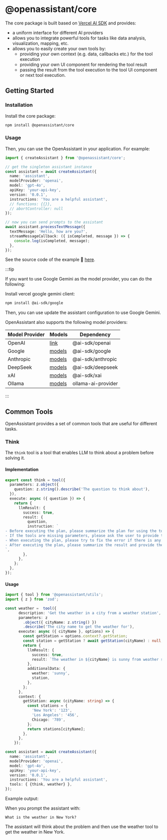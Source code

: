 # @openassistant/core

The core package is built based on [Vercel AI SDK](https://sdk.vercel.ai/docs) and provides:

- a uniform interface for different AI providers
- allows you to integrate powerful tools for tasks like data analysis, visualization, mapping, etc.
- allows you to easily create your own tools by:
  - providing your own context (e.g. data, callbacks etc.) for the tool execution
  - providing your own UI component for rendering the tool result
  - passing the result from the tool execution to the tool UI component or next tool execution.

## Getting Started

### Installation

Install the core package:

```bash
npm install @openassistant/core
```

### Usage

Then, you can use the OpenAssistant in your application. For example:

```ts
import { createAssistant } from '@openassistant/core';

// get the singleton assistant instance
const assistant = await createAssistant({
  name: 'assistant',
  modelProvider: 'openai',
  model: 'gpt-4o',
  apiKey: 'your-api-key',
  version: '0.0.1',
  instructions: 'You are a helpful assistant',
  // functions: {{}},
  // abortController: null
});

// now you can send prompts to the assistant
await assistant.processTextMessage({
  textMessage: 'Hello, how are you?',
  streamMessageCallback: ({ isCompleted, message }) => {
    console.log(isCompleted, message);
  },
});
```

See the source code of the example 🔗 [here](https://github.com/GeoDaCenter/openassistant/tree/main/examples/cli_example).

:::tip

If you want to use Google Gemini as the model provider, you can do the following:

Install vercel google gemini client:

```bash
npm install @ai-sdk/google
```

Then, you can use update the assistant configuration to use Google Gemini.

OpenAssistant also supports the following model providers:

| Model Provider | Models                                                                                             | Dependency         |
| -------------- | -------------------------------------------------------------------------------------------------- | ------------------ |
| OpenAI         | [link](https://sdk.vercel.ai/providers/ai-sdk-providers/openai#model-capabilities)                 | @ai-sdk/openai     |
| Google         | [models](https://sdk.vercel.ai/providers/ai-sdk-providers/google-generative-ai#model-capabilities) | @ai-sdk/google     |
| Anthropic      | [models](https://sdk.vercel.ai/providers/ai-sdk-providers/anthropic#model-capabilities)            | @ai-sdk/anthropic  |
| DeepSeek       | [models](https://sdk.vercel.ai/providers/ai-sdk-providers/deepseek#model-capabilities)             | @ai-sdk/deepseek   |
| xAI            | [models](https://sdk.vercel.ai/providers/ai-sdk-providers/xai#model-capabilities)                  | @ai-sdk/xai        |
| Ollama         | [models](https://ollama.com/models)                                                                | ollama-ai-provider |

:::

## Common Tools

OpenAssistant provides a set of common tools that are useful for different tasks.

### Think

The `think` tool is a tool that enables LLM to think about a problem before solving it.

#### Implementation

```ts
export const think = tool({
  parameters: z.object({
    question: z.string().describe('The question to think about'),
  }),
  execute: async ({ question }) => {
    return {
      llmResult: {
        success: true,
        result: {
          question,
          instruction: `
- Before executing the plan, please summarize the plan for using the tools.
- If the tools are missing parameters, please ask the user to provide the parameters.
- When executing the plan, please try to fix the error if there is any.
- After executing the plan, please summarize the result and provide the result in a markdown format.
`,
        },
      },
    };
  },
});
```

#### Usage

```ts
import { tool } from '@openassistant/utils';
import { z } from 'zod';

const weather =  tool({
      description: 'Get the weather in a city from a weather station',
      parameters: z
        .object({ cityName: z.string() })
        .describe('The city name to get the weather for'),
      execute: async ({ cityName }, options) => {
        const getStation = options.context?.getStation;
        const station = getStation ? await getStation(cityName) : null;
        return {
          llmResult: {
            success: true,
            result: `The weather in ${cityName} is sunny from weather station ${station}.`,
          },
          additionalData: {
            weather: 'sunny',
            station,
          },
        };
      },
      context: {
        getStation: async (cityName: string) => {
          const stations = {
            'New York': '123',
            'Los Angeles': '456',
            Chicago: '789',
          };
          return stations[cityName];
        },
      },
    });

const assistant = await createAssistant({
  name: 'assistant',
  modelProvider: 'openai',
  model: 'gpt-4o',
  apiKey: 'your-api-key',
  version: '0.0.1',
  instructions: 'You are a helpful assistant',
  tools: { {think, weather} },
});
```

Example output:

When you prompt the assistant with:

```
What is the weather in New York?
```

The assistant will think about the problem and then use the weather tool to get the weather in New York.
